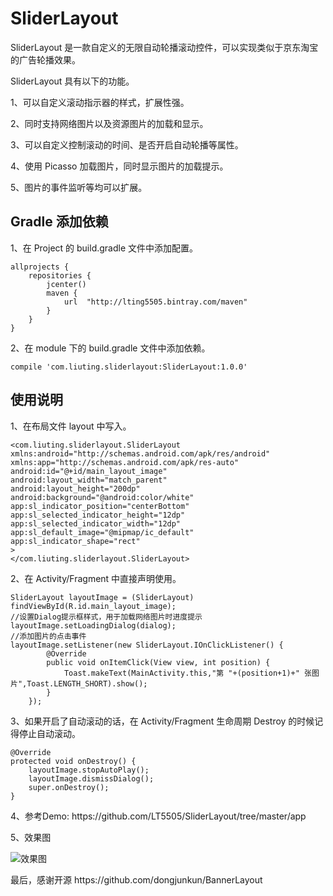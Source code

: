 # SliderLayout
<p>SliderLayout 是一款自定义的无限自动轮播滚动控件，可以实现类似于京东淘宝的广告轮播效果。</p>
<p>SliderLayout 具有以下的功能。</p>
<p> 1、可以自定义滚动指示器的样式，扩展性强。</p>
<p>2、同时支持网络图片以及资源图片的加载和显示。</p>
<p> 3、可以自定义控制滚动的时间、是否开启自动轮播等属性。</p>
<p> 4、使用 Picasso 加载图片，同时显示图片的加载提示。</p>
<p> 5、图片的事件监听等均可以扩展。</p>


## Gradle 添加依赖

<p>1、在 Project 的 build.gradle 文件中添加配置。</p>

    allprojects {
        repositories {
            jcenter()
            maven {
                url  "http://lting5505.bintray.com/maven"
            }
        }
    }
<p>2、在 module 下的 build.gradle 文件中添加依赖。</p>

    compile 'com.liuting.sliderlayout:SliderLayout:1.0.0'


## 使用说明
<p>1、在布局文件 layout 中写入。</p>

    <com.liuting.sliderlayout.SliderLayout xmlns:android="http://schemas.android.com/apk/res/android"
    xmlns:app="http://schemas.android.com/apk/res-auto"
    android:id="@+id/main_layout_image"
    android:layout_width="match_parent"
    android:layout_height="200dp"
    android:background="@android:color/white"
    app:sl_indicator_position="centerBottom"
    app:sl_selected_indicator_height="12dp"
    app:sl_selected_indicator_width="12dp"
    app:sl_default_image="@mipmap/ic_default"
    app:sl_indicator_shape="rect"
    >
    </com.liuting.sliderlayout.SliderLayout>
<p>2、在 Activity/Fragment 中直接声明使用。</p>

    SliderLayout layoutImage = (SliderLayout) findViewById(R.id.main_layout_image);
    //设置Dialog提示框样式，用于加载网络图片时进度提示
    layoutImage.setLoadingDialog(dialog);
    //添加图片的点击事件
    layoutImage.setListener(new SliderLayout.IOnClickListener() {
            @Override
            public void onItemClick(View view, int position) {
                Toast.makeText(MainActivity.this,"第 "+(position+1)+" 张图片",Toast.LENGTH_SHORT).show();
            }
        });
<p>3、如果开启了自动滚动的话，在 Activity/Fragment 生命周期 Destroy 的时候记得停止自动滚动。</p>

    @Override
    protected void onDestroy() {
        layoutImage.stopAutoPlay();
        layoutImage.dismissDialog();
        super.onDestroy();
    }

<p>4、参考Demo: https://github.com/LT5505/SliderLayout/tree/master/app</p>

<p>5、效果图</p>

![效果图](https://github.com/LT5505/SliderLayout/blob/master/Screenhots/loading.gif?raw=true)

<p>最后，感谢开源 https://github.com/dongjunkun/BannerLayout</p>
